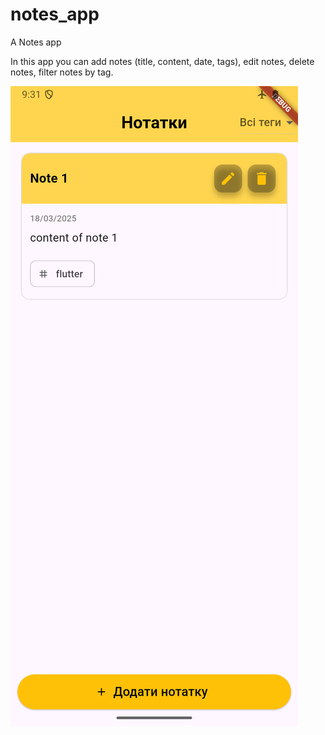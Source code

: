 # notes_app

A Notes app 

In this app you can add notes (title, content, date, tags), edit notes, delete notes, filter notes by tag.

![alt text](Screenshot_1747535489.png)
